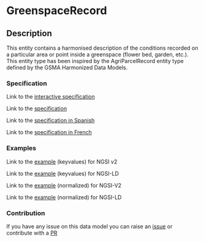 # GreenspaceRecord

## Description 

This entity contains a harmonised description of the conditions recorded on
a particular area or point inside a greenspace (flower bed, garden, etc.).
This entity type has been inspired by the AgriParcelRecord entity type
defined by the GSMA Harmonized Data Models.

### Specification

Link to the [interactive specification](https://swagger.lab.fiware.org/?url=https://smart-data-models.github.io/dataModel.ParksAndGardens/GreenspaceRecord/swagger.yaml)

Link to the [specification](https://github.com/smart-data-models/dataModel.ParksAndGardens/blob/master/GreenspaceRecord/doc/spec.md)

Link to the [specification in Spanish](https://github.com/smart-data-models/dataModel.ParksAndGardens/blob/master/GreenspaceRecord/doc/spec_ES.md)

Link to the [specification in French](https://github.com/smart-data-models/dataModel.ParksAndGardens/blob/master/GreenspaceRecord/doc/spec_FR.md)
### Examples

Link to the [example](https://smart-data-models.github.io/dataModel.ParksAndGardens/GreenspaceRecord/examples/example.json) (keyvalues) for NGSI v2

Link to the [example](https://smart-data-models.github.io/dataModel.ParksAndGardens/GreenspaceRecord/examples/example.jsonld) (keyvalues) for NGSI-LD

Link to the [example](https://smart-data-models.github.io/dataModel.ParksAndGardens/GreenspaceRecord/examples/example-normalized.json) (normalized) for NGSI-V2

Link to the [example](https://smart-data-models.github.io/dataModel.ParksAndGardens/GreenspaceRecord/examples/example-normalized.jsonld) (normalized) for NGSI-LD
### Contribution

 If you have any issue on this data model you can raise an [issue](https://github.com/smart-data-models/dataModel.ParksAndGardens/issues)  or contribute with a [PR](https://github.com/smart-data-models/dataModel.ParksAndGardens/pulls)